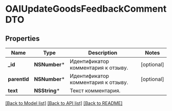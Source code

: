 # OAIUpdateGoodsFeedbackCommentDTO

## Properties
Name | Type | Description | Notes
------------ | ------------- | ------------- | -------------
**_id** | **NSNumber*** | Идентификатор комментария к отзыву.  | [optional] 
**parentId** | **NSNumber*** | Идентификатор комментария к отзыву.  | [optional] 
**text** | **NSString*** | Текст комментария. | 

[[Back to Model list]](../README.md#documentation-for-models) [[Back to API list]](../README.md#documentation-for-api-endpoints) [[Back to README]](../README.md)


